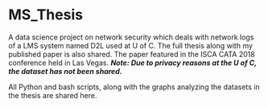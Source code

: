 # MS_Thesis
A data science project on network security which deals with network logs of a LMS system named D2L used at U of C.
The full thesis along with my published paper is also shared. The paper featured in the ISCA CATA 2018 conference
held in Las Vegas. 
***Note: Due to privacy reasons at the U of C, the dataset has not been shared.***

All Python and bash scripts, along with the graphs analyzing the datasets in the thesis are shared here.
